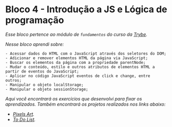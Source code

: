 # Bloco 4 - Introdução a JS e Lógica de programação

*Esse bloco pertence ao módulo de `fundamentos` do curso da [Trybe](https://www.betrybe.com/).*

*Nesse bloco aprendi sobre:*

    - Acessar dados do HTML com o JavaScript através dos seletores do DOM;
    - Adicionar e remover elementos HTML da página via JavaScript;
    - Buscar os elementos da página com a propriedade parentNode;
    - Mudar o conteúdo, estilo e outros atributos de elementos HTML a partir de eventos do JavaScript;
    - Aplicar no código JavaScript eventos de click e change, entre outros;
    - Manipular o objeto localStorage;
    - Manipular o objeto sessionStorage;


*Aqui você encontrará os exercícios que desenvolvi para fixar os aprendizados. Também encontrará os projetos realizados nos links abaixo:*

- *[Pixels Art](https://github.com/tryber/sd-019-a-project-pixels-art/pull/37).*
- *[To Do List](https://github.com/tryber/sd-019-a-project-todo-list/pull/28).*